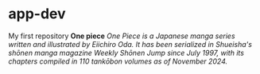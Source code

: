 # app-dev
My first repository
**One piece**
*One Piece is a Japanese manga series written and illustrated by Eiichiro Oda. It has been serialized in Shueisha's shōnen manga magazine Weekly Shōnen Jump since July 1997, with its chapters compiled in 110 tankōbon volumes as of November 2024.*
